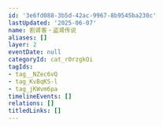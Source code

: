 ```yaml
---
id: '3e6fd088-3b5d-42ac-9967-8b9545ba230c'
lastUpdated: '2025-06-07'
name: 割肾客・盗肾传说
aliases: []
layer: 2
eventDate: null
categoryId: cat_r0rzgkOi
tagIds:
- tag__NZec6vQ
- tag_KvBqKS-l
- tag_jKWvm6pa
timelineEvents: []
relations: []
titledLinks: []
---
```


